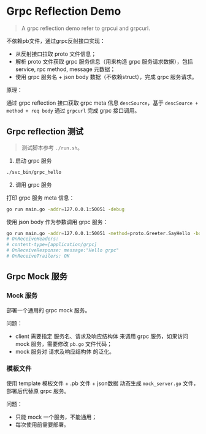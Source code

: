# Grpc Reflection Demo

> A grpc reflection demo refer to grpcui and grpcurl.
>

不依赖pb文件，通过grpc反射接口实现：

- 从反射接口拉取 proto 文件信息；
- 解析 proto 文件获取 grpc 服务信息（用来构造 grpc 服务请求数据），包括 service, rpc method, message 元数据；
- 使用 grpc 服务名 + json body 数据（不依赖struct），完成 grpc 服务请求。

原理：

通过 grpc reflection 接口获取 grpc meta 信息 `descSource`，基于 `descSource + method + req body` 通过 `grpcurl` 完成 grpc 接口调用。

## Grpc reflection 测试

> 测试脚本参考 `./run.sh`。
>

1. 启动 grpc 服务

```sh
./svc_bin/grpc_hello
```

2. 调用 grpc 服务

打印 grpc 服务 meta 信息：

```sh
go run main.go -addr=127.0.0.1:50051 -debug
```

使用 json body 作为参数调用 grpc 服务：

```sh
go run main.go -addr=127.0.0.1:50051 -method=proto.Greeter.SayHello -body='{"metadata":[],"data":[{"name":"grpc"}]}'
# OnReceiveHeaders:
# content-type=[application/grpc]
# OnReceiveResponse: message:"Hello grpc"
# OnReceiveTrailers: OK 
```

## Grpc Mock 服务

### Mock 服务

部署一个通用的 grpc mock 服务。

问题：

- client 需要指定 服务名、请求及响应结构体 来调用 grpc 服务，如果访问 mock 服务，需要修改 `pb.go` 文件代码；
- mock 服务对 请求及响应结构体 的泛化。

### 模板文件

使用 template 模板文件 + .pb 文件 + json数据 动态生成 `mock_server.go` 文件，部署后代替原 grpc 服务。

问题：

- 只能 mock 一个服务，不能通用；
- 每次使用前需要部署。

